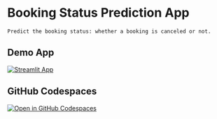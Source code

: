 # Booking Status Prediction App
```
Predict the booking status: whether a booking is canceled or not.
```


## Demo App

[![Streamlit App](https://static.streamlit.io/badges/streamlit_badge_black_white.svg)]([https://app-starter-kit.streamlit.app/](https://utsjoseph2702224282-5dbamg25t8cw9src2cfod6.streamlit.app/#hotel-booking-cancellation-prediction))

## GitHub Codespaces

[![Open in GitHub Codespaces](https://github.com/codespaces/badge.svg)](https://codespaces.new/streamlit/app-starter-kit?quickstart=1)

